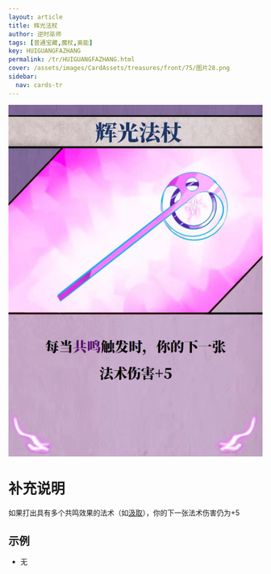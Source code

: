 ```yaml
---
layout: article
title: 辉光法杖
author: 逆时巫师
tags: [普通宝藏,魔杖,奥能]
key: HUIGUANGFAZHANG
permalink: /tr/HUIGUANGFAZHANG.html
cover: /assets/images/CardAssets/treasures/front/75/图片28.png
sidebar:
  nav: cards-tr
---
```

![](/assets/images/CardAssets/treasures/front/75/图片28.png)

# 补充说明
如果打出具有多个共鸣效果的法术（如[汲取](/tr/jiqu.html)），你的下一张法术伤害仍为+5


## 示例
* 无
